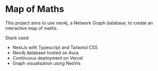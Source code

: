 # Map of Maths
This project aims to use neo4j, a Network Graph database, to create an interactive map of maths.

Stack used:
- NextJs with Typescript and Tailwind CSS
- Neo4j database hosted on Aura
- Continuous deployment on Vercel
- Graph visualisation using NeoVis